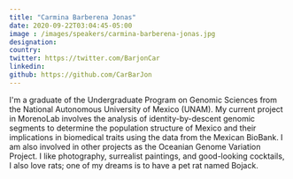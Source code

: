 ```yaml
---
title: "Carmina Barberena Jonas"
date: 2020-09-22T03:04:45-05:00
image : /images/speakers/carmina-barberena-jonas.jpg
designation: 
country: 
twitter: https://twitter.com/BarjonCar
linkedin: 
github: https://github.com/CarBarJon
---
```


I'm a graduate of the Undergraduate Program on Genomic Sciences from the National Autonomous University of Mexico (UNAM). My current project in MorenoLab involves the analysis of identity-by-descent genomic segments to determine the population structure of Mexico and their implications in biomedical traits using the data from the Mexican BioBank. I am also involved in other projects as the Oceanian Genome Variation Project. I like photography, surrealist paintings, and good-looking cocktails, I also love rats; one of my dreams is to have a pet rat named Bojack.